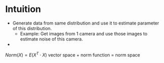 # Intuition
+ Generate data from same distribution and use it to estimate parameter of this distribution. 
  + Example: Get images from 1 camera and use those images to estimate noise of this camera.
+ 

$Norm(X) = E(X^T\cdot X)$
vector space + norm function = norm space
